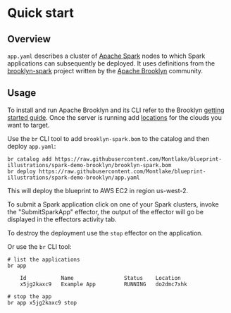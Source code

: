 # Quick start

## Overview


`app.yaml` describes a cluster of [Apache Spark](https://spark.apache.org/) nodes to which Spark applications can subsequently be deployed. It uses definitions from the [brooklyn-spark](https://github.com/brooklyncentral/brooklyn-spark) project written by the [Apache Brooklyn](https://brooklyn.apache.org/) community.

## Usage

To install and run Apache Brooklyn and its CLI refer to the Brooklyn
[getting started guide](https://brooklyn.apache.org/v/latest/start/running.html).
Once the server is running add [locations](https://brooklyn.apache.org/v/latest/start/blueprints.html#locations)
for the clouds you want to target.

Use the `br` CLI tool to add `brooklyn-spark.bom` to the catalog and then deploy `app.yaml`:

```
br catalog add https://raw.githubusercontent.com/Montlake/blueprint-illustrations/spark-demo-brooklyn/brooklyn-spark.bom
br deploy https://raw.githubusercontent.com/Montlake/blueprint-illustrations/spark-demo-brooklyn/app.yaml
```

This will deploy the blueprint to AWS EC2 in region us-west-2.

To submit a Spark application click on one of your Spark clusters, invoke the "SubmitSparkApp" effector, the output of the effector will go be displayed in the effectors activity tab.

To destroy the deployment use the `stop` effector on the application.

Or use the `br` CLI tool:

```
# list the applications
br app 

    Id           Name                Status    Location
    x5jg2kaxc9   Example App         RUNNING   do2dmc7xhk

# stop the app
br app x5jg2kaxc9 stop
```

